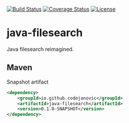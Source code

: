 [![Build Status](https://travis-ci.org/codejanovic/java-filesearch.svg?branch=develop)](https://travis-ci.org/codejanovic/java-filesearch)
[![Coverage Status](https://coveralls.io/repos/github/codejanovic/java-filesearch/badge.svg?branch=develop)](https://coveralls.io/github/codejanovic/java-filesearch?branch=develop)
[![License](https://img.shields.io/github/license/mashape/apistatus.svg?maxAge=2592000)]()

# java-filesearch
Java filesearch reimagined.

## Maven
Snapshot artifact
```xml
<dependency>
    <groupId>io.github.codejanovic</groupId>
    <artifactId>java-filesearch</artifactId>
    <version>0.1.0-SNAPSHOT</version>
</dependency>
```
